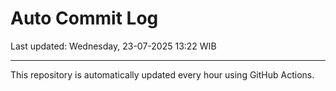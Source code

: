 # Auto Commit Log

Last updated: Wednesday, 23-07-2025 13:22 WIB

---

This repository is automatically updated every hour using GitHub Actions.
